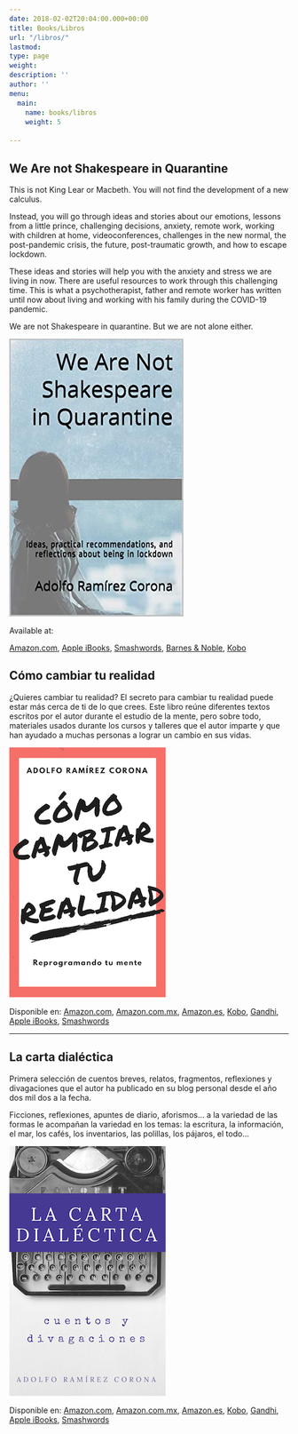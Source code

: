 ```yaml
---
date: 2018-02-02T20:04:00.000+00:00
title: Books/Libros
url: "/libros/"
lastmod: 
type: page
weight: 
description: ''
author: ''
menu:
  main:
    name: books/libros
    weight: 5

---
```

## We Are not Shakespeare in Quarantine

This is not King Lear or Macbeth. You will not find the development of a new calculus.

Instead, you will go through ideas and stories about our emotions, lessons from a little prince, challenging decisions, anxiety, remote work, working with children at home, videoconferences, challenges in the new normal, the post-pandemic crisis, the future, post-traumatic growth, and how to escape lockdown.

These ideas and stories will help you with the anxiety and stress we are living in now. There are useful resources to work through this challenging time. This is what a psychotherapist, father and remote worker has written until now about living and working with his family during the COVID-19 pandemic.

We are not Shakespeare in quarantine. But we are not alone either.

![](/img/41i-afzqltl.jpg)

Available at:

[Amazon.com](https://www.amazon.com/dp/B08B1MFQMY), [Apple iBooks](https://books.apple.com/mx/book/we-are-not-shakespeare-in-quarantine/id1519280743?l=en), [Smashwords](https://www.smashwords.com/books/view/1028333), [Barnes & Noble](https://www.barnesandnoble.com/w/we-are-not-shakespeare-in-quarantine-adolfo-ram-rez-corona/1137194800?ean=2940164116644), [Kobo](https://www.kobo.com/mx/en/ebook/we-are-not-shakespeare-in-quarantine)

## Cómo cambiar tu realidad

¿Quieres cambiar tu realidad? El secreto para cambiar tu realidad puede estar más cerca de ti de lo que crees. Este libro reúne diferentes textos escritos por el autor durante el estudio de la mente, pero sobre todo, materiales usados durante los cursos y talleres que el autor imparte y que han ayudado a muchas personas a lograr un cambio en sus vidas.

![Cómo cambiar tu realidad](/img/como-cambiar-tu-realidad-th.png)

Disponible en:
[Amazon.com](https://www.amazon.com/dp/B079F2KBNT), [Amazon.com.mx](https://www.amazon.com.mx/dp/B079F2KBNT), [Amazon.es](https://www.amazon.es/dp/B079F2KBNT), [Kobo](https://www.kobo.com/mx/es/ebook/como-cambiar-tu-realidad), [Gandhi](http://www.gandhi.com.mx/como-cambiar-tu-realidad), [Apple iBooks](https://itunes.apple.com/pa/book/c%C3%B3mo-cambiar-tu-realidad/id1340623823), [Smashwords](https://www.smashwords.com/books/view/778246)

***

## La carta dialéctica

Primera selección de cuentos breves, relatos, fragmentos, reflexiones y divagaciones que el autor ha publicado en su blog personal desde el año dos mil dos a la fecha.

Ficciones, reflexiones, apuntes de diario, aforismos… a la variedad de las formas le acompañan la variedad en los temas: la escritura, la información, el mar, los cafés, los inventarios, las polillas, los pájaros, el todo…

![La carta dialéctca](/img/la-carta-dialectica-th.jpg)

Disponible en:
[Amazon.com](https://www.amazon.com/dp/B007JCRVBS), [Amazon.com.mx](https://www.amazon.com.mx/dp/B007JCRVBS), [Amazon.es](https://www.amazon.es/dp/B007JCRVBS), [Kobo](https://www.kobo.com/mx/es/ebook/la-carta-dialectica), [Gandhi](http://www.gandhi.com.mx/la-carta-dialectica-f95d64), [Apple iBooks](https://itunes.apple.com/pa/book/la-carta-dial%C3%A9ctica/id536565803), [Smashwords](https://www.smashwords.com/books/view/168883)